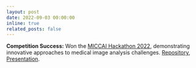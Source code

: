 ```yaml
---
layout: post
date: 2022-09-03 00:00:00
inline: true
related_posts: false
---
```


**Competition Success:** Won the [MICCAI Hackathon 2022](https://2022.miccai-hackathon.com), demonstrating innovative approaches to medical image analysis challenges. [Repository](https://github.com/amithjkamath/miccaihackathon_shifts), [Presentation](https://youtu.be/th993mtOp0M).
